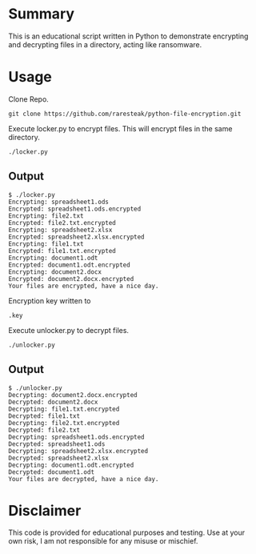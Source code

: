 # Summary

This is an educational script written in Python to demonstrate encrypting and decrypting files in a directory, acting like ransomware.    


# Usage

Clone Repo.

```
git clone https://github.com/raresteak/python-file-encryption.git
```

Execute locker.py to encrypt files.   This will encrypt files in the same directory.

```
./locker.py
```
## Output
```
$ ./locker.py 
Encrypting: spreadsheet1.ods
Encrypted: spreadsheet1.ods.encrypted
Encrypting: file2.txt
Encrypted: file2.txt.encrypted
Encrypting: spreadsheet2.xlsx
Encrypted: spreadsheet2.xlsx.encrypted
Encrypting: file1.txt
Encrypted: file1.txt.encrypted
Encrypting: document1.odt
Encrypted: document1.odt.encrypted
Encrypting: document2.docx
Encrypted: document2.docx.encrypted
Your files are encrypted, have a nice day.
```

Encryption key written to 
```
.key
```

Execute unlocker.py to decrypt files.  

```
./unlocker.py
```

## Output
```
$ ./unlocker.py 
Decrypting: document2.docx.encrypted
Decrypted: document2.docx
Decrypting: file1.txt.encrypted
Decrypted: file1.txt
Decrypting: file2.txt.encrypted
Decrypted: file2.txt
Decrypting: spreadsheet1.ods.encrypted
Decrypted: spreadsheet1.ods
Decrypting: spreadsheet2.xlsx.encrypted
Decrypted: spreadsheet2.xlsx
Decrypting: document1.odt.encrypted
Decrypted: document1.odt
Your files are decrypted, have a nice day.
```



# Disclaimer

This code is provided for educational purposes and testing.  Use at your own risk, I am not responsible for any misuse or mischief. 
